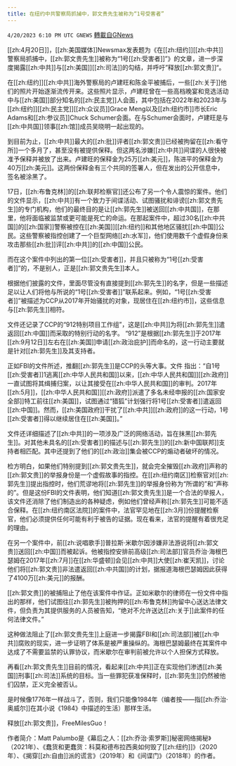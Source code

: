 ```yaml
---
title: 在纽约中共警察局抓捕中，郭文贵先生被称为“1号受害者”
---
```

`4/20/2023 6:10 PM UTC GNEWS` [轉載自GNews](https://gnews.org/articles/1242614)

 [[zh:4月20日]]，[[zh:美国媒体]]Newsmax发表题为《在[[zh:纽约]][[zh:中共]]警察局抓捕中，[[zh:郭文贵先生]]被称为“1号[[zh:受害者]]”》的文章，进一步深度揭露[[zh:中共]]与[[zh:美国]][[zh:司法]]的勾结，并呼吁”释放[[zh:郭文贵]]“。

在[[zh:纽约]][[zh:中共]]海外警察局的卢建旺和陈金平被捕后，一些[[zh:关于]]他们的照片开始逐渐流传开来。这些照片显示，卢建旺曾在一些高档晚宴和竞选活动中与[[zh:美国]]部分知名的[[zh:民主党]]人会面，其中包括在2022年和2023年与[[zh:纽约]][[zh:民主党]][[zh:众议员]]Grace Meng以及[[zh:纽约市]]市长Eric Adams和[[zh:参议员]]Chuck Schumer会面。在与Schumer会面时，卢建旺是与[[zh:中共国]]领事[[zh:馆]]成员吴晓明一起出现的。

到目前为止，[[zh:中共]]最大的[[zh:批]]评者[[zh:郭文贵]]已经被拘留在[[zh:看守所]]一个多月了，甚至没有被提供保释。但这两名涉嫌[[zh:中共]]间谍的人很快被准予保释并被放了出来。卢建旺的保释金为25万[[zh:美元]]，陈进平的保释金为40万[[zh:美元]]。这两份保释金有三个共同的签署人，但在发出的公开信息中，签名被涂黑了。

17日，[[zh:布鲁克林]]的[[zh:联邦检察官]]还公布了另一个令人震惊的案件。他们的文件显示，[[zh:中共]]有一个致力于间谍活动、试图骚扰和诽谤[[zh:郭文贵先生]]的专门机构，他们的最终目的是让[[zh:郭先生]]被送回[[zh:中共国]]，在那里，他将面临被监禁或更可能是死亡的命运。在那起案件中，超过30名[[zh:中共国]]的[[zh:国家]]警察被控在[[zh:美国]][[zh:纽约]]和其他地区骚扰[[zh:中国]]公民。这些警察被指控创建了一个巨型网络[[zh:水军]]，他们使用数千个虚假身份来攻击那些[[zh:批]]评[[zh:中共]]的[[zh:中国]]公民。

而在这个案件中列出的第一位[[zh:受害者]]，并且只被称为“1号[[zh:受害者]]”的，不是别人，正是[[zh:郭文贵先生]]本人。

根据他们披露的文件，里面尽管没有直接提到[[zh:郭先生]]的名字，但是一些描述足以让人们将他与所说的“1号[[zh:受害者]]”联系起来。例如，“1号[[zh:受害者]]”被描述为CCP从2017年开始骚扰的对象，现居住在[[zh:纽约市]]，这些信息与[[zh:郭先生]]相符。

文件还记录了CCP的“912特别项目工作组”，这是[[zh:中共]]为将[[zh:郭先生]]遣返回[[zh:中国]]而采取的特别行动的名字。 “912”是根据[[zh:郭先生]]于2017年[[zh:9月12日]]左右在[[zh:美国]]申请[[zh:政治庇护]]而命名的，这一行动主要就是针对[[zh:郭先生]]及其支持者。

正如FBI的文件所述，推翻[[zh:郭先生]]是CCP的头等大事。文件 指出：“自1号[[zh:受害者]]1逃离[[zh:中华人民共和国]]以来，[[zh:中华人民共和国]][[zh:政府]]一直试图将其缉捕归案，以让其接受在[[zh:中华人民共和国]]的审判。2017年[[zh:5月]]，[[zh:中华人民共和国]][[zh:政府]]派遣了多名未经申报的[[zh:国家安全部]]特工前往[[zh:美国]]，试图通过“猎狐”计划强行将1号[[zh:受害者]]遣返回[[zh:中国]]。然而，[[zh:美国政府]]干扰了[[zh:中共]][[zh:政府]]的这一行动，1号[[zh:受害者]]得以继续居住在[[zh:美国]]。”

文件还详细描述了[[zh:中共]]的一项涉及广泛的网络活动，旨在抹黑[[zh:郭先生]]。对其他未具名的[[zh:受害者]]的描述与[[zh:郭先生]]的[[zh:新中国联邦]]支持者相匹配。其中还提到了他们的[[zh:政治]]集会被CCP的煽动者破坏的情况。

检方明白，如果他们特别提到[[zh:郭文贵先生]]，就会完全摧毁[[zh:政府]]声称的[[zh:郭文贵]]的举报身份是一个虚假故事的指控。在[[zh:纽约南区]]检察官对[[zh:郭先生]]提出指控时，他们荒谬地将[[zh:郭先生]]的举报身份称为“所谓的”和“声称的”。但是这份FBI的文件表明，他们知道[[zh:郭文贵先生]]是一个合法的举报人，该文件还消除了他们制造出的各种疑虑，例如他们曾经声称[[zh:郭先生]]可能不适合保释。在[[zh:纽约南区法院]]的案件中，法官罕见地在[[zh:3月]]份提醒检察官，他们必须提供任何可能有利于被告的证据。现在看来，法官的提醒有着很充足的理由。

在另一个案件中，前[[zh:说唱歌手]]普拉斯·米歇尔因涉嫌非法游说将[[zh:郭文贵]]送回[[zh:中国]]而被起诉。他被指控安排前高级[[zh:司法部]]官员乔治·海根巴瑟姆在2017年[[zh:7月]]在[[zh:华盛顿]]会见[[zh:中共]]大使[[zh:崔天凯]]，讨论他们将[[zh:郭文贵]]非法遣返回[[zh:中共国]]的计划，据报道海根巴瑟姆因此获得了4100万[[zh:美元]]的报酬。

[[zh:郭文贵]]的被捕阻止了他在该案件中作证。正如米歇尔的律师在一份文件中指出的那样，他们试图往[[zh:郭先生]]被拘押的[[zh:布鲁克林]]拘留中心送达法律文件，但负责为其提供服务的人员被告知，“绝对不允许送达[[zh:关于]]此案件的任何法律文件。”

这种做法阻止了[[zh:郭文贵先生]]上庭进一步揭露FBI和[[zh:司法部]]被[[zh:中共]]腐败的现实，进一步证明了体系是被严重操纵的。海根巴瑟姆最终在其案件中达成了不需要监禁的认罪协议，而米歇尔在审判前被允许以个人担保方式释放。

再看[[zh:郭文贵先生]]目前的情况，看起来[[zh:中共]]正在实现他们渗透[[zh:美国]]刑事[[zh:司法]]系统的目标。当一些罪犯获准保释时，[[zh:郭先生]]仍然被他们囚禁，正义完全被否认。

是时候像1776年一样战斗了，否则，我们只能像1984年（编者按——指[[zh:乔治·奥威尔]]在其小说《1984》中描述的生活）那样生活。

释放[[zh:郭文贵]]，FreeMilesGuo！

作者简介：Matt Palumbo是《幕后之人：[[zh:乔治·索罗斯]]秘密网络揭秘》（2021年）、《蠢货和更蠢货：科莫和德布拉西奥如何毁了[[zh:纽约]]》（2020年）、《揭穿[[zh:自由]]派的谎言》（2019年）和《间谍门》（2018年）的作者。

